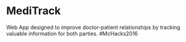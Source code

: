 # MediTrack
Web App designed to improve doctor-patient relationships by tracking valuable information for both parties. #McHacks2016
